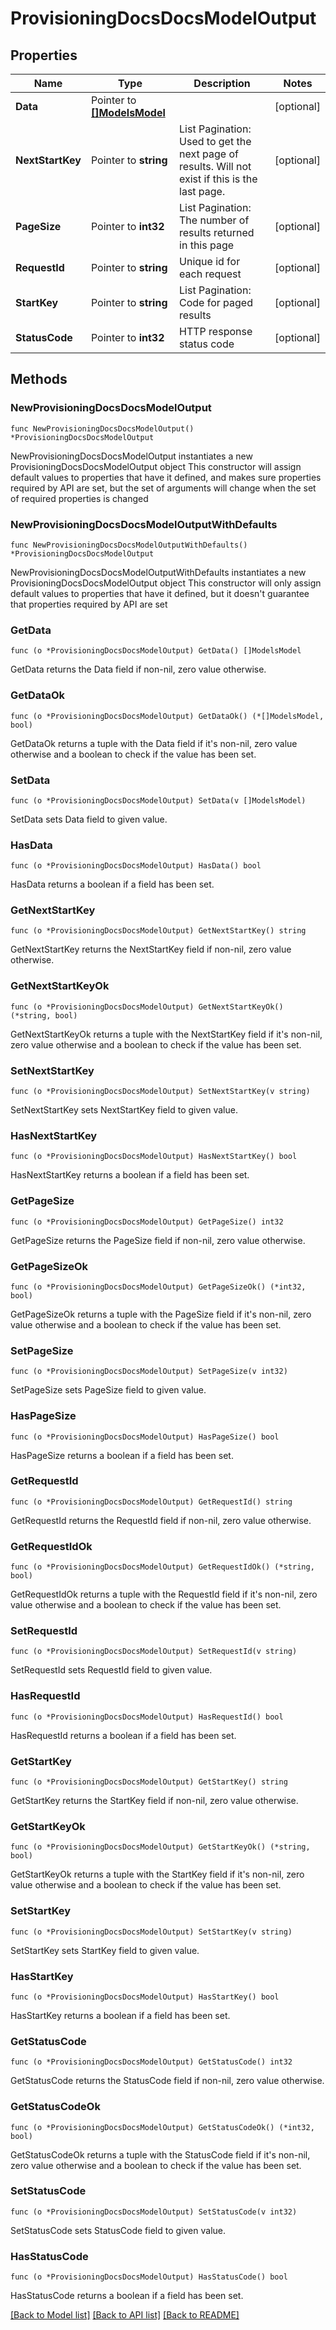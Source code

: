 # ProvisioningDocsDocsModelOutput

## Properties

Name | Type | Description | Notes
------------ | ------------- | ------------- | -------------
**Data** | Pointer to [**[]ModelsModel**](ModelsModel.md) |  | [optional] 
**NextStartKey** | Pointer to **string** | List Pagination: Used to get the next page of results. Will not exist if this is the last page. | [optional] 
**PageSize** | Pointer to **int32** | List Pagination: The number of results returned in this page | [optional] 
**RequestId** | Pointer to **string** | Unique id for each request | [optional] 
**StartKey** | Pointer to **string** | List Pagination: Code for paged results | [optional] 
**StatusCode** | Pointer to **int32** | HTTP response status code | [optional] 

## Methods

### NewProvisioningDocsDocsModelOutput

`func NewProvisioningDocsDocsModelOutput() *ProvisioningDocsDocsModelOutput`

NewProvisioningDocsDocsModelOutput instantiates a new ProvisioningDocsDocsModelOutput object
This constructor will assign default values to properties that have it defined,
and makes sure properties required by API are set, but the set of arguments
will change when the set of required properties is changed

### NewProvisioningDocsDocsModelOutputWithDefaults

`func NewProvisioningDocsDocsModelOutputWithDefaults() *ProvisioningDocsDocsModelOutput`

NewProvisioningDocsDocsModelOutputWithDefaults instantiates a new ProvisioningDocsDocsModelOutput object
This constructor will only assign default values to properties that have it defined,
but it doesn't guarantee that properties required by API are set

### GetData

`func (o *ProvisioningDocsDocsModelOutput) GetData() []ModelsModel`

GetData returns the Data field if non-nil, zero value otherwise.

### GetDataOk

`func (o *ProvisioningDocsDocsModelOutput) GetDataOk() (*[]ModelsModel, bool)`

GetDataOk returns a tuple with the Data field if it's non-nil, zero value otherwise
and a boolean to check if the value has been set.

### SetData

`func (o *ProvisioningDocsDocsModelOutput) SetData(v []ModelsModel)`

SetData sets Data field to given value.

### HasData

`func (o *ProvisioningDocsDocsModelOutput) HasData() bool`

HasData returns a boolean if a field has been set.

### GetNextStartKey

`func (o *ProvisioningDocsDocsModelOutput) GetNextStartKey() string`

GetNextStartKey returns the NextStartKey field if non-nil, zero value otherwise.

### GetNextStartKeyOk

`func (o *ProvisioningDocsDocsModelOutput) GetNextStartKeyOk() (*string, bool)`

GetNextStartKeyOk returns a tuple with the NextStartKey field if it's non-nil, zero value otherwise
and a boolean to check if the value has been set.

### SetNextStartKey

`func (o *ProvisioningDocsDocsModelOutput) SetNextStartKey(v string)`

SetNextStartKey sets NextStartKey field to given value.

### HasNextStartKey

`func (o *ProvisioningDocsDocsModelOutput) HasNextStartKey() bool`

HasNextStartKey returns a boolean if a field has been set.

### GetPageSize

`func (o *ProvisioningDocsDocsModelOutput) GetPageSize() int32`

GetPageSize returns the PageSize field if non-nil, zero value otherwise.

### GetPageSizeOk

`func (o *ProvisioningDocsDocsModelOutput) GetPageSizeOk() (*int32, bool)`

GetPageSizeOk returns a tuple with the PageSize field if it's non-nil, zero value otherwise
and a boolean to check if the value has been set.

### SetPageSize

`func (o *ProvisioningDocsDocsModelOutput) SetPageSize(v int32)`

SetPageSize sets PageSize field to given value.

### HasPageSize

`func (o *ProvisioningDocsDocsModelOutput) HasPageSize() bool`

HasPageSize returns a boolean if a field has been set.

### GetRequestId

`func (o *ProvisioningDocsDocsModelOutput) GetRequestId() string`

GetRequestId returns the RequestId field if non-nil, zero value otherwise.

### GetRequestIdOk

`func (o *ProvisioningDocsDocsModelOutput) GetRequestIdOk() (*string, bool)`

GetRequestIdOk returns a tuple with the RequestId field if it's non-nil, zero value otherwise
and a boolean to check if the value has been set.

### SetRequestId

`func (o *ProvisioningDocsDocsModelOutput) SetRequestId(v string)`

SetRequestId sets RequestId field to given value.

### HasRequestId

`func (o *ProvisioningDocsDocsModelOutput) HasRequestId() bool`

HasRequestId returns a boolean if a field has been set.

### GetStartKey

`func (o *ProvisioningDocsDocsModelOutput) GetStartKey() string`

GetStartKey returns the StartKey field if non-nil, zero value otherwise.

### GetStartKeyOk

`func (o *ProvisioningDocsDocsModelOutput) GetStartKeyOk() (*string, bool)`

GetStartKeyOk returns a tuple with the StartKey field if it's non-nil, zero value otherwise
and a boolean to check if the value has been set.

### SetStartKey

`func (o *ProvisioningDocsDocsModelOutput) SetStartKey(v string)`

SetStartKey sets StartKey field to given value.

### HasStartKey

`func (o *ProvisioningDocsDocsModelOutput) HasStartKey() bool`

HasStartKey returns a boolean if a field has been set.

### GetStatusCode

`func (o *ProvisioningDocsDocsModelOutput) GetStatusCode() int32`

GetStatusCode returns the StatusCode field if non-nil, zero value otherwise.

### GetStatusCodeOk

`func (o *ProvisioningDocsDocsModelOutput) GetStatusCodeOk() (*int32, bool)`

GetStatusCodeOk returns a tuple with the StatusCode field if it's non-nil, zero value otherwise
and a boolean to check if the value has been set.

### SetStatusCode

`func (o *ProvisioningDocsDocsModelOutput) SetStatusCode(v int32)`

SetStatusCode sets StatusCode field to given value.

### HasStatusCode

`func (o *ProvisioningDocsDocsModelOutput) HasStatusCode() bool`

HasStatusCode returns a boolean if a field has been set.


[[Back to Model list]](../README.md#documentation-for-models) [[Back to API list]](../README.md#documentation-for-api-endpoints) [[Back to README]](../README.md)


